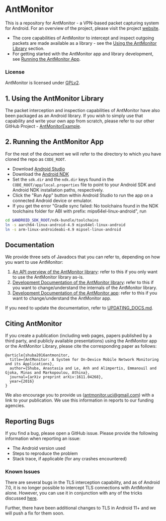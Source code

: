 # AntMonitor
This is a repository for AntMonitor - a VPN-based packet capturing
system for Android. For an overview of the project, please visit
the project
[website](http://athinagroup.eng.uci.edu/projects/antmonitor/).

* The core capabilities of AntMonitor to intercept and inspect outgoing
packets are made available as a library - see the
[Using the AntMonitor Library](#using-the-antmonitor-library) section.
* For getting started with the AntMonitor app and library development, see
[Running the AntMonitor App](#running-the-antmonitor-app).

### License
AntMonitor is licensed under
[GPLv2](https://www.gnu.org/licenses/old-licenses/gpl-2.0.html).

## 1. Using the AntMonitor Library
The packet interception and inspection capabilities of AntMonitor have
also been packaged as an Android library. If you wish to simply use
that capability and write your own app from scratch, please refer
to our other GitHub Project -
[AntMonitorExample](https://github.com/UCI-Networking-Group/AntMonitorExample).


## 2. Running the AntMonitor App
For the rest of the document we will refer to the directory to which
you have cloned the repo as `CODE_ROOT`.

* Download [Android Studio](https://developer.android.com/studio/)
* Download the [Android NDK](https://developer.android.com/ndk/downloads/index.html)
* Set the `sdk.dir` and the `ndk.dir` keys found in the
`CODE_ROOT/app/local.properties` file to point to your Android SDK and
Android NDK installation paths, respectively.
* Click the "Run App" button within Android Studio to run the app on a
connected Android device or emulator.
* If you get the error "Gradle sync failed: No toolchains found in the NDK toolchains folder for ABI with prefix: mips64el-linux-android", run
```bash
cd $ANDROID_SDK_ROOT/ndk-bundle/toolchains
ln -s aarch64-linux-android-4.9 mips64el-linux-android
ln -s arm-linux-androideabi-4.9 mipsel-linux-android
```

## Documentation
We provide three sets of Javadocs that you can refer to, depending on
how you want to use AntMonitor:

1. [An API overview of the AntMonitor library](https://uci-networking-group.github.io/AntMonitorExample/):
    refer to this if you only want to use the
   AntMonitor library as-is.
2. [Development Documentation of the AntMonitor library](https://uci-networking-group.github.io/AntMonitor/antmonitorlib):
    refer to this if you want to change/understand the internals of the
    AntMonitor library.
3. [Development Documentation of the AntMonitor app](https://uci-networking-group.github.io/AntMonitor/app/):
    refer to this if you want to change/understand the AntMonitor app.

If you need to update the documentation, refer to
[UPDATING_DOCS.md](UPDATING_DOCS.md).

## Citing AntMonitor
If you create a publication (including web pages, papers published by a
third party, and publicly available presentations) using the AntMonitor
app or the AntMonitor Library, please cite the corresponding paper as
follows:

```
@article{shuba2016antmonitor,
  title={AntMonitor: A System for On-Device Mobile Network Monitoring and its Applications},
  author={Shuba, Anastasia and Le, Anh and Alimpertis, Emmanouil and Gjoka, Minas and Markopoulou, Athina},
  journal={arXiv preprint arXiv:1611.04268},
  year={2016}
}
```

We also encourage you to provide us (<antmonitor.uci@gmail.com>) with a
link to your publication. We use this information in reports to our
funding agencies.

## Reporting Bugs
If you find a bug, please open a GitHub issue. Please provide the following information when reporting an issue:
* The Android version used
* Steps to reproduce the problem
* Stack trace, if applicable (for any crashes encountered)

### Known Issues
There are several bugs in the TLS interception capability, and as of Android 7.0, it is no longer possible to intercept TLS connections
with AntMonitor alone. However, you can use it in conjunction with
any of the tricks discussed [here](https://www.netspi.com/blog/technical/mobile-application-penetration-testing/four-ways-bypass-android-ssl-verification-certificate-pinning/).

Further, there have been additional changes to TLS in Android 11+ and
we will push a fix for them soon.
